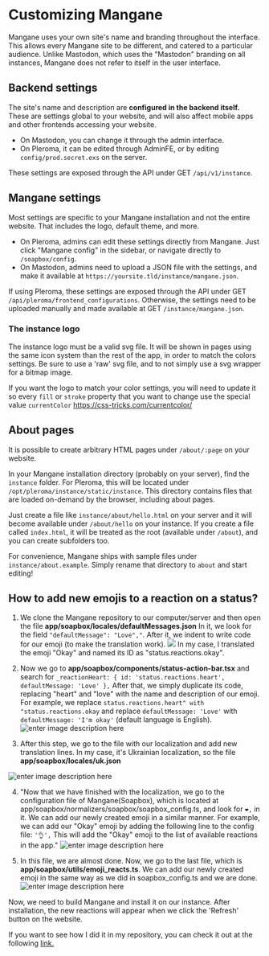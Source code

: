 # Customizing Mangane

Mangane uses your own site's name and branding throughout the interface.
This allows every Mangane site to be different, and catered to a particular audience.
Unlike Mastodon, which uses the "Mastodon" branding on all instances, Mangane does not refer to itself in the user interface.

## Backend settings

The site's name and description are **configured in the backend itself.**
These are settings global to your website, and will also affect mobile apps and other frontends accessing your website.

- On Mastodon, you can change it through the admin interface.
- On Pleroma, it can be edited through AdminFE, or by editing `config/prod.secret.exs` on the server.

These settings are exposed through the API under GET `/api/v1/instance`.

## Mangane settings

Most settings are specific to your Mangane installation and not the entire website.
That includes the logo, default theme, and more.

- On Pleroma, admins can edit these settings directly from Mangane. Just click "Mangane config" in the sidebar, or navigate directly to `/soapbox/config`.
- On Mastodon, admins need to upload a JSON file with the settings, and make it available at `https://yoursite.tld/instance/mangane.json`.

If using Pleroma, these settings are exposed through the API under GET `/api/pleroma/frontend_configurations`.
Otherwise, the settings need to be uploaded manually and made available at GET `/instance/mangane.json`.

### The instance logo
The instance logo must be a valid svg file. It will be shown in pages using the same icon system than the rest of the app, in order to match the colors settings. Be sure to use a 'raw' svg file, and to not simply use a svg wrapper for a bitmap image. 

If you want the logo to match your color settings, you will need to update it so every `fill` or `stroke` property that you want to change use the special value `currentColor`
https://css-tricks.com/currentcolor/


## About pages

It is possible to create arbitrary HTML pages under `/about/:page` on your website.

In your Mangane installation directory (probably on your server), find the `instance` folder.
For Pleroma, this will be located under `/opt/pleroma/instance/static/instance`.
This directory contains files that are loaded on-demand by the browser, including about pages.

Just create a file like `instance/about/hello.html` on your server and it will become available under `/about/hello` on your instance.
If you create a file called `index.html`, it will be treated as the root (available under `/about`), and you can create subfolders too.

For convenience, Mangane ships with sample files under `instance/about.example`.
Simply rename that directory to `about` and start editing!

## How to add new emojis to a reaction on a status?

1. We clone the Mangane repository to our computer/server and then open the file **app/soapbox/locales/defaultMessages.json**
In it, we look for the field `"defaultMessage": "Love","`.
After it, we indent to write code for our emoji (to make the translation work).
![](https://telegra.ph/file/2aac2c64934dae56f8357.png)
In my case, I translated the emoji "Okay" and named its ID as "status.reactions.okay".

2. Now we go to **app/soapbox/components/status-action-bar.tsx** and search for `_reactionHeart: { id: 'status.reactions.heart', defaultMessage: 'Love' },` After that, we simply duplicate its code, replacing "heart" and "love" with the name and description of our emoji. For example, we replace `status.reactions.heart" with "status.reactions.okay` and replace `defaultMessage: 'Love'` with `defaultMessage: 'I'm okay'` (default language is English).
![enter image description here](https://telegra.ph/file/583bc89b8aa9af7dc24d0.png)

3. After this step, we go to the file with our localization and add new translation lines. In my case, it's Ukrainian localization, so the file **app/soapbox/locales/uk.json**

![enter image description here](https://telegra.ph/file/22af87c7465d0ca430479.png)

4. "Now that we have finished with the localization, we go to the configuration file of Mangane(Soapbox), which is located at app/soapbox/normalizers/soapbox/soapbox_config.ts, and look for `❤️,` in it.
We can add our newly created emoji in a similar manner. For example, we can add our "Okay" emoji by adding the following line to the config file: `'👌',`
This will add the "Okay" emoji to the list of available reactions in the app."
![enter image description here](https://telegra.ph/file/e22708475171d322b6f23.png)

5. In this file, we are almost done. Now, we go to the last file, which is **app/soapbox/utils/emoji_reacts.ts**. We can add our newly created emoji in the same way as we did in soapbox_config.ts and we are done.
![enter image description here](https://telegra.ph/file/f3913bff911e18fe1c345.png)

Now, we need to build Mangane and install it on our instance. After installation, the new reactions will appear when we click the 'Refresh' button on the website.

If you want to see how I did it in my repository, you can check it out at the following [link.](https://github.com/ua-thinking/ak.noleron.com/commit/2d20b259f95b0a895d376a43890d523c189d0781)

